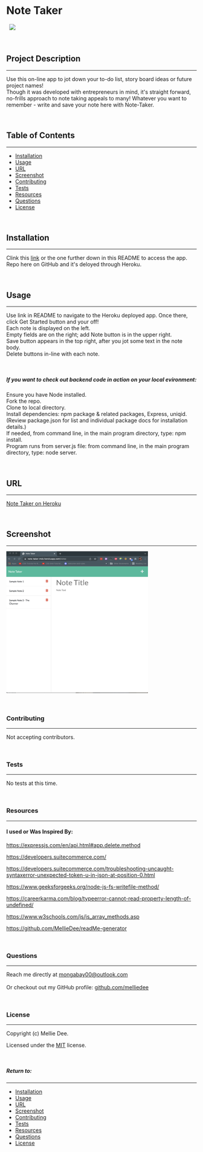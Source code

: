 
# **Note Taker**
&nbsp;
<img src="https://img.shields.io/badge/license-MIT-blue.svg">

&nbsp;

## **Project Description**
***
 Use this on-line app to jot down your to-do list, story board ideas or future project names!</br>Though it was developed with entrepreneurs in mind, it's straight forward, no-frills approach to note taking appeals to many! Whatever you want to remember - write and save your note here with Note-Taker.</br>

&nbsp;


## Table of Contents
***
* [Installation](#installation)
* [Usage](#usage)
* [URL](#url)
* [Screenshot](#screenshot)
* [Contributing](#contributing)
* [Tests](#tests)
* [Resources](#resources)
* [Questions](#questions)
* [License](#license)

&nbsp;


## **Installation**
***
Clink this [link](https://note-taker-mdz.herokuapp.com/) or the one further down in this README to access the app.</br>Repo here on GitHub and it's deloyed through Heroku.

&nbsp;


## **Usage**
***
Use link in README to navigate to the Heroku deployed app. Once there, click Get Started button and your off!</br>Each note is displayed on the left.</br>Empty fields are on the right; add Note button is in the upper right.</br>Save button appears in the top right, after you jot some text in the note body.</br>Delete buttons in-line with each note.

&nbsp;

##### If you want to check out backend code in action on your local evironment: 

Ensure you have Node installed.</br>Fork the repo.</br>Clone to local directory.</br>Install dependencies: npm package & related packages, Express, uniqid. (Review package.json for list and individual package docs for installation details.) </br>If needed, from command line, in the main program directory, type: npm install.</br>Program runs from server.js file: from command line, in the main program directory, type: node server.</br>

&nbsp;


## **URL**
***
[Note Taker on Heroku](https://note-taker-mdz.herokuapp.com/)


&nbsp;


## **Screenshot**
***

<img src="./assets/screenShot.png" width="375" height="375" alt="Note Taker text fields to enter notes.">

&nbsp;




### **Contributing**
***
Not accepting contributors.

&nbsp;


### **Tests**
***
No tests at this time.

&nbsp;

### **Resources**
***
#### I used or Was Inspired By:
https://expressjs.com/en/api.html#app.delete.method

https://developers.suitecommerce.com/

https://developers.suitecommerce.com/troubleshooting-uncaught-syntaxerror-unexpected-token-u-in-json-at-position-0.html

https://www.geeksforgeeks.org/node-js-fs-writefile-method/

https://careerkarma.com/blog/typeerror-cannot-read-property-length-of-undefined/

https://www.w3schools.com/js/js_array_methods.asp

https://github.com/MellieDee/readMe-generator


&nbsp;


### **Questions**
***
Reach me directly at  mongabay00@outlook.com </br>  
Or checkout out my GitHub profile:  [github.com/melliedee](https://github.com/melliedee)

&nbsp;


### **License**
***
Copyright (c) Mellie Dee. 

Licensed under the [MIT](https://choosealicense.com/licenses) license.
    
&nbsp;
      
 



##### Return to:
***
* [Installation](#installation)
* [Usage](#usage)
* [URL](#url)
* [Screenshot](#screenshot)
* [Contributing](#contributing)
* [Tests](#tests)
* [Resources](#resources)
* [Questions](#questions)
* [License](#license)

&nbsp;



